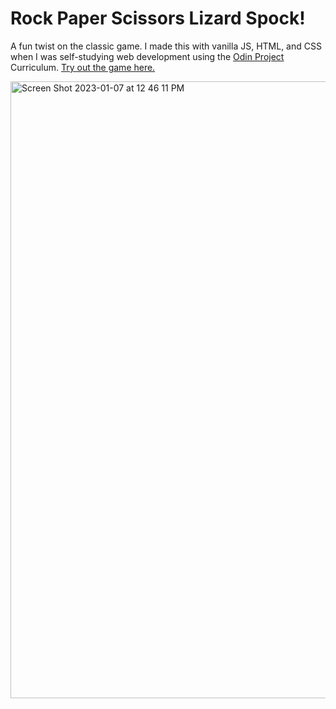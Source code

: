 # Rock Paper Scissors Lizard Spock!

A fun twist on the classic game. I made this with vanilla JS, HTML, and CSS when I was self-studying web development using the [Odin Project](https://www.theodinproject.com/) Curriculum. [Try out the game here.](https://justinakliu.github.io/Rock-Paper-Scissors-Lizard-Spock/)

<img width="987" alt="Screen Shot 2023-01-07 at 12 46 11 PM" src="https://user-images.githubusercontent.com/87151448/211163712-12fe80ba-47f0-4c5c-aab7-44f8b9a47eee.png">
